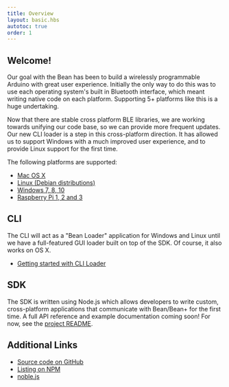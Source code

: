 ```yaml
---
title: Overview
layout: basic.hbs
autotoc: true
order: 1
---
```


## Welcome!

Our goal with the Bean has been to build a wirelessly programmable Arduino with great user experience. Initially the only way to do this was to use each operating system's built in Bluetooth interface, which meant writing native code on each platform. Supporting 5+ platforms like this is a huge undertaking.

Now that there are stable cross platform BLE libraries, we are working towards unifying our code base, so we can provide more frequent updates. Our new CLI loader is a step in this cross-platform direction. It has allowed us to support Windows with a much improved user experience, and to provide Linux support for the first time.

The following platforms are supported:

* [Mac OS X](../install-osx/)
* [Linux (Debian distributions)](../install-linux/)
* [Windows 7, 8, 10](../install-windows/)
* [Raspberry Pi 1, 2 and 3](../install-rpi/)

## CLI

The CLI will act as a "Bean Loader" application for Windows and Linux until we have a full-featured GUI loader built on top of the SDK. Of course, it also works on OS X.

* [Getting started with CLI Loader](../../getting-started/cli-loader/)

## SDK

The SDK is written using Node.js which allows developers to write custom, cross-platform applications that communicate with Bean/Bean+ for the first time. A full API reference and example documentation coming soon! For now, see the [project README](https://github.com/punchthrough/bean-sdk-node).

## Additional Links

* [Source code on GitHub](https://github.com/punchthrough/bean-sdk-node)
* [Listing on NPM](https://www.npmjs.com/package/bean-sdk)
* [noble.js](https://github.com/sandeepmistry/noble)
